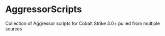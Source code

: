 # AggressorScripts
Collection of Aggressor scripts for Cobalt Strike 3.0+ pulled from multiple sources
